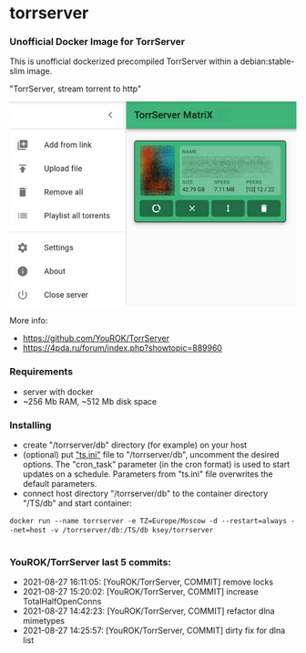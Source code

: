 # torrserver
### Unofficial Docker Image for TorrServer

This is unofficial dockerized precompiled TorrServer within a debian:stable-slim image.

"TorrServer, stream torrent to http"

![TorrServer](https://raw.githubusercontent.com/MrKsey/torrserver/master/ts.jpg)

More info:
- https://github.com/YouROK/TorrServer
- https://4pda.ru/forum/index.php?showtopic=889960

### Requirements

* server with docker
* ~256 Mb RAM, ~512 Mb disk space 

### Installing

- сreate "/torrserver/db" directory (for example) on your host
- (optional) put ["ts.ini"](https://raw.githubusercontent.com/MrKsey/torrserver/master/ts.ini) file to "/torrserver/db", uncomment the desired options. The "cron_task" parameter (in the cron format) is used to start updates on a schedule. Parameters from "ts.ini" file overwrites the default parameters.
- connect host directory "/torrserver/db" to the container directory "/TS/db" and start container:
```
docker run --name torrserver -e TZ=Europe/Moscow -d --restart=always --net=host -v /torrserver/db:/TS/db ksey/torrserver
```





































































































































































































































































































# #
### YouROK/TorrServer last 5 commits:
* 2021-08-27 16:11:05: [YouROK/TorrServer, COMMIT] remove locks
* 2021-08-27 15:20:02: [YouROK/TorrServer, COMMIT] increase TotalHalfOpenConns
* 2021-08-27 14:42:23: [YouROK/TorrServer, COMMIT] refactor dlna mimetypes
* 2021-08-27 14:25:57: [YouROK/TorrServer, COMMIT] dirty fix for dlna list
